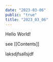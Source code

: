 ```yaml
---
date: "2023-03-06"
public: "true"
title: "2023_03_06"
---
```


Hello World!

see [[Contents]]

laksdjfsallsjdf